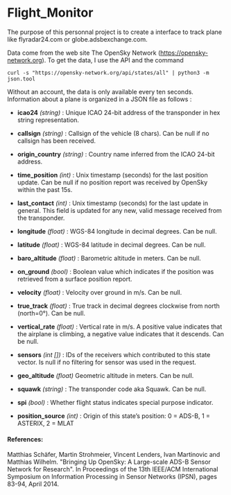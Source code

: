 # Flight_Monitor

The purpose of this personnal project is to create a interface to track plane like flyradar24.com or globe.adsbexchange.com.

Data come from the web site The OpenSky Network (https://opensky-network.org).
To get the data, I use the API and the command

```
curl -s "https://opensky-network.org/api/states/all" | python3 -m json.tool
```

Without an account, the data is only available every ten seconds. Information about a plane is organized in a JSON file as follows :

- **icao24** *(string)* : Unique ICAO 24-bit address of the transponder in hex string representation.

- **callsign** *(string)* : Callsign of the vehicle (8 chars). Can be null if no callsign has been received.

- **origin_country** *(string)* : Country name inferred from the ICAO 24-bit address.

- **time_position** *(int)* : Unix timestamp (seconds) for the last position update. Can be null if no position report was received by OpenSky within the past 15s.

- **last_contact** *(int)* : Unix timestamp (seconds) for the last update in general. This field is updated for any new, valid message received from the transponder.

- **longitude** *(float)* : WGS-84 longitude in decimal degrees. Can be null.

- **latitude** *(float)* : WGS-84 latitude in decimal degrees. Can be null.

- **baro_altitude** *(float)* : Barometric altitude in meters. Can be null.

- **on_ground** *(bool)* : Boolean value which indicates if the position was retrieved from a surface position report.

- **velocity** *(float)* : Velocity over ground in m/s. Can be null.

- **true_track** *(float)* : True track in decimal degrees clockwise from north (north=0°). Can be null.

- **vertical_rate** *(float)* : Vertical rate in m/s. A positive value indicates that the airplane is climbing, a negative value indicates that it descends. Can be null.

- **sensors** *(int [])* : IDs of the receivers which contributed to this state vector. Is null if no filtering for sensor was used in the request.

- **geo_altitude** *(float)* Geometric altitude in meters. Can be null.

- **squawk** *(string)* : The transponder code aka Squawk. Can be null.

- **spi** *(bool)* : Whether flight status indicates special purpose indicator.

- **position_source** *(int)* : Origin of this state’s position: 0 = ADS-B, 1 = ASTERIX, 2 = MLAT


#### References: 
Matthias Schäfer, Martin Strohmeier, Vincent Lenders, Ivan Martinovic and Matthias Wilhelm.
"Bringing Up OpenSky: A Large-scale ADS-B Sensor Network for Research".
In Proceedings of the 13th IEEE/ACM International Symposium on Information Processing in Sensor Networks (IPSN), pages 83-94, April 2014.